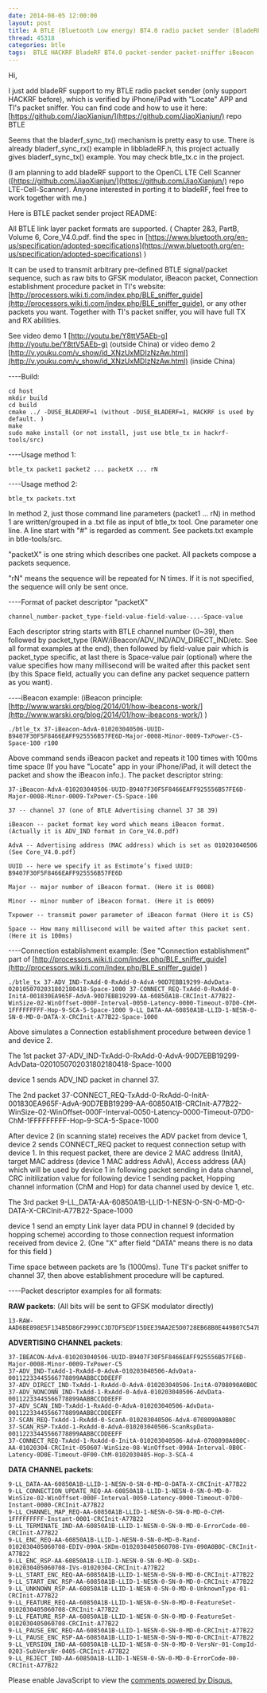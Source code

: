 ```yaml
---
date: 2014-08-05 12:00:00
layout: post
title: A BTLE (Bluetooth Low energy) BT4.0 radio packet sender (BladeRF, HACKRF)
thread: 45318
categories: btle
tags:  BTLE HACKRF BladeRF BT4.0 packet-sender packet-sniffer iBeacon
---
```


Hi,

I just add bladeRF support to my BTLE radio packet sender (only support HACKRF before), which is verified by iPhone/iPad with "Locate" APP and TI's packet sniffer. 
You can find code and how to use it here: [https://github.com/JiaoXianjun/](https://github.com/JiaoXianjun/) repo BTLE

Seems that the bladerf_sync_tx() mechanism is pretty easy to use. There is already bladerf_sync_rx() example in libbladeRF.h, this project actually gives bladerf_sync_tx() example. You may check btle_tx.c in the project.

(I am planning to add bladeRF support to the OpenCL LTE Cell Scanner ([https://github.com/JiaoXianjun/](https://github.com/JiaoXianjun/) repo LTE-Cell-Scanner). Anyone interested in porting it to bladeRF, feel free to work together with me.)

Here is BTLE packet sender project README:

All BTLE link layer packet formats are supported. ( Chapter 2&3, PartB, Volume 6, Core_V4.0.pdf. find the spec in [https://www.bluetooth.org/en-us/specification/adopted-specifications](https://www.bluetooth.org/en-us/specification/adopted-specifications) )

It can be used to transmit arbitrary pre-defined BTLE signal/packet sequence, such as raw bits to GFSK modulator, 
iBeacon packet, Connection establishment procedure packet in TI's website: 
[http://processors.wiki.ti.com/index.php/BLE_sniffer_guide](http://processors.wiki.ti.com/index.php/BLE_sniffer_guide), 
or any other packets you want. Together with TI's packet sniffer, you will have full TX and RX abilities. 

See video demo 1 [http://youtu.be/Y8ttV5AEb-g](http://youtu.be/Y8ttV5AEb-g) (outside China) or 
video demo 2 [http://v.youku.com/v_show/id_XNzUxMDIzNzAw.html](http://v.youku.com/v_show/id_XNzUxMDIzNzAw.html) (inside China)

----Build:

    cd host
    mkdir build
    cd build
    cmake ../ -DUSE_BLADERF=1 (without -DUSE_BLADERF=1, HACKRF is used by default. )
    make
    sudo make install (or not install, just use btle_tx in hackrf-tools/src)

----Usage method 1:

    btle_tx packet1 packet2 ... packetX ... rN

----Usage method 2:

    btle_tx packets.txt

In method 2, just those command line parameters (packet1 ... rN) in method 1 are written/grouped in a .txt 
file as input of btle_tx tool. One parameter one line. A line start with "#" is regarded as comment. 
See packets.txt example in btle-tools/src.

"packetX" is one string which describes one packet. All packets compose a packets sequence.

"rN" means the sequence will be repeated for N times. If it is not specified, the sequence will only be sent once.

----Format of packet descriptor "packetX"

    channel_number-packet_type-field-value-field-value-...-Space-value

Each descriptor string starts with BTLE channel number (0~39), then followed by packet_type 
(RAW/iBeacon/ADV_IND/ADV_DIRECT_IND/etc. See all format examples at the end), 
then followed by field-value pair which is packet_type specific, 
at last there is Space-value pair (optional) where the value specifies how many 
millisecond will be waited after this packet sent (by this Space field, actually you can 
define any packet sequence pattern as you want).

----iBeacon example: (iBeacon principle: [http://www.warski.org/blog/2014/01/how-ibeacons-work/](http://www.warski.org/blog/2014/01/how-ibeacons-work/) )

    ./btle_tx 37-iBeacon-AdvA-010203040506-UUID-B9407F30F5F8466EAFF925556B57FE6D-Major-0008-Minor-0009-TxPower-C5-Space-100 r100

Above command sends iBeacon packet and repeats it 100 times with 100ms time space 
(If you have "Locate" app in your iPhone/iPad, it will detect the packet and show the iBeacon info.). 
The packet descriptor string:
    
    37-iBeacon-AdvA-010203040506-UUID-B9407F30F5F8466EAFF925556B57FE6D-Major-0008-Minor-0009-TxPower-C5-Space-100
    
    37 -- channel 37 (one of BTLE Advertising channel 37 38 39)
    
    iBeacon -- packet format key word which means iBeacon format. (Actually it is ADV_IND format in Core_V4.0.pdf)
    
    AdvA -- Advertising address (MAC address) which is set as 010203040506 (See Core_V4.0.pdf)
    
    UUID -- here we specify it as Estimote’s fixed UUID: B9407F30F5F8466EAFF925556B57FE6D
    
    Major -- major number of iBeacon format. (Here it is 0008)
    
    Minor -- minor number of iBeacon format. (Here it is 0009)
    
    Txpower -- transmit power parameter of iBeacon format (Here it is C5)
    
    Space -- How many millisecond will be waited after this packet sent. (Here it is 100ms)

----Connection establishment example: (See "Connection establishment" part of 
[http://processors.wiki.ti.com/index.php/BLE_sniffer_guide](http://processors.wiki.ti.com/index.php/BLE_sniffer_guide) )

    ./btle_tx 37-ADV_IND-TxAdd-0-RxAdd-0-AdvA-90D7EBB19299-AdvData-0201050702031802180418-Space-1000 37-CONNECT_REQ-TxAdd-0-RxAdd-0-InitA-001830EA965F-AdvA-90D7EBB19299-AA-60850A1B-CRCInit-A77B22-WinSize-02-WinOffset-000F-Interval-0050-Latency-0000-Timeout-07D0-ChM-1FFFFFFFFF-Hop-9-SCA-5-Space-1000 9-LL_DATA-AA-60850A1B-LLID-1-NESN-0-SN-0-MD-0-DATA-X-CRCInit-A77B22-Space-1000

Above simulates a Connection establishment procedure between device 1 and device 2.

The 1st packet 37-ADV_IND-TxAdd-0-RxAdd-0-AdvA-90D7EBB19299-AdvData-0201050702031802180418-Space-1000

device 1 sends ADV_IND packet in channel 37.

The 2nd packet 37-CONNECT_REQ-TxAdd-0-RxAdd-0-InitA-001830EA965F-AdvA-90D7EBB19299-AA-60850A1B-CRCInit-A77B22-WinSize-02-WinOffset-000F-Interval-0050-Latency-0000-Timeout-07D0-ChM-1FFFFFFFFF-Hop-9-SCA-5-Space-1000

After device 2 (in scanning state) receives the ADV packet from device 1, device 2 sends CONNECT_REQ packet to request connection setup with device 1. In this request packet, there are device 2 MAC address (InitA), target MAC address (device 1 MAC address AdvA), Access address (AA) which will be used by device 1 in following packet sending in data channel, CRC initilization value for following device 1 sending packet, Hopping channel information (ChM and Hop) for data channel used by device 1, etc.

The 3rd packet 9-LL_DATA-AA-60850A1B-LLID-1-NESN-0-SN-0-MD-0-DATA-X-CRCInit-A77B22-Space-1000

device 1 send an empty Link layer data PDU in channel 9 (decided by hopping scheme) according to those connection request information received from device 2. (One "X" after field "DATA" means there is no data for this field )

Time space between packets are 1s (1000ms). Tune TI's packet sniffer to channel 37, then above establishment procedure will be captured.

----Packet descriptor examples for all formats:

**RAW packets**: (All bits will be sent to GFSK modulator directly)

    13-RAW-AAD6BE898E5F134B5D86F2999CC3D7DF5EDF15DEE39AA2E5D0728EB68B0E449B07C547B80EAA8DD257A0E5EACB0B

**ADVERTISING CHANNEL packets**:

    37-IBEACON-AdvA-010203040506-UUID-B9407F30F5F8466EAFF925556B57FE6D-Major-0008-Minor-0009-TxPower-C5
    37-ADV_IND-TxAdd-1-RxAdd-0-AdvA-010203040506-AdvData-00112233445566778899AABBCCDDEEFF
    37-ADV_DIRECT_IND-TxAdd-1-RxAdd-0-AdvA-010203040506-InitA-0708090A0B0C
    37-ADV_NONCONN_IND-TxAdd-1-RxAdd-0-AdvA-010203040506-AdvData-00112233445566778899AABBCCDDEEFF
    37-ADV_SCAN_IND-TxAdd-1-RxAdd-0-AdvA-010203040506-AdvData-00112233445566778899AABBCCDDEEFF
    37-SCAN_REQ-TxAdd-1-RxAdd-0-ScanA-010203040506-AdvA-0708090A0B0C
    37-SCAN_RSP-TxAdd-1-RxAdd-0-AdvA-010203040506-ScanRspData-00112233445566778899AABBCCDDEEFF
    37-CONNECT_REQ-TxAdd-1-RxAdd-0-InitA-010203040506-AdvA-0708090A0B0C-AA-01020304-CRCInit-050607-WinSize-08-WinOffset-090A-Interval-0B0C-Latency-0D0E-Timeout-0F00-ChM-0102030405-Hop-3-SCA-4

**DATA CHANNEL packets**:

    9-LL_DATA-AA-60850A1B-LLID-1-NESN-0-SN-0-MD-0-DATA-X-CRCInit-A77B22
    9-LL_CONNECTION_UPDATE_REQ-AA-60850A1B-LLID-1-NESN-0-SN-0-MD-0-WinSize-02-WinOffset-000F-Interval-0050-Latency-0000-Timeout-07D0-Instant-0000-CRCInit-A77B22
    9-LL_CHANNEL_MAP_REQ-AA-60850A1B-LLID-1-NESN-0-SN-0-MD-0-ChM-1FFFFFFFFF-Instant-0001-CRCInit-A77B22
    9-LL_TERMINATE_IND-AA-60850A1B-LLID-1-NESN-0-SN-0-MD-0-ErrorCode-00-CRCInit-A77B22
    9-LL_ENC_REQ-AA-60850A1B-LLID-1-NESN-0-SN-0-MD-0-Rand-0102030405060708-EDIV-090A-SKDm-0102030405060708-IVm-090A0B0C-CRCInit-A77B22
    9-LL_ENC_RSP-AA-60850A1B-LLID-1-NESN-0-SN-0-MD-0-SKDs-0102030405060708-IVs-01020304-CRCInit-A77B22
    9-LL_START_ENC_REQ-AA-60850A1B-LLID-1-NESN-0-SN-0-MD-0-CRCInit-A77B22
    9-LL_START_ENC_RSP-AA-60850A1B-LLID-1-NESN-0-SN-0-MD-0-CRCInit-A77B22
    9-LL_UNKNOWN_RSP-AA-60850A1B-LLID-1-NESN-0-SN-0-MD-0-UnknownType-01-CRCInit-A77B22
    9-LL_FEATURE_REQ-AA-60850A1B-LLID-1-NESN-0-SN-0-MD-0-FeatureSet-0102030405060708-CRCInit-A77B22
    9-LL_FEATURE_RSP-AA-60850A1B-LLID-1-NESN-0-SN-0-MD-0-FeatureSet-0102030405060708-CRCInit-A77B22
    9-LL_PAUSE_ENC_REQ-AA-60850A1B-LLID-1-NESN-0-SN-0-MD-0-CRCInit-A77B22
    9-LL_PAUSE_ENC_RSP-AA-60850A1B-LLID-1-NESN-0-SN-0-MD-0-CRCInit-A77B22
    9-LL_VERSION_IND-AA-60850A1B-LLID-1-NESN-0-SN-0-MD-0-VersNr-01-CompId-0203-SubVersNr-0405-CRCInit-A77B22
    9-LL_REJECT_IND-AA-60850A1B-LLID-1-NESN-0-SN-0-MD-0-ErrorCode-00-CRCInit-A77B22


<div id="disqus_thread"></div>
<script type="text/javascript">
    /* * * CONFIGURATION VARIABLES: EDIT BEFORE PASTING INTO YOUR WEBPAGE * * */
    var disqus_shortname = 'jiaoxianjun'; // required: replace example with your forum shortname

    /* * * DON'T EDIT BELOW THIS LINE * * */
    (function() {
        var dsq = document.createElement('script'); dsq.type = 'text/javascript'; dsq.async = true;
        dsq.src = '//' + disqus_shortname + '.disqus.com/embed.js';
        (document.getElementsByTagName('head')[0] || document.getElementsByTagName('body')[0]).appendChild(dsq);
    })();
</script>
<noscript>Please enable JavaScript to view the <a href="http://disqus.com/?ref_noscript">comments powered by Disqus.</a></noscript>


<!-- Global site tag (gtag.js) - Google Analytics -->
<script async src="https://www.googletagmanager.com/gtag/js?id=G-01GGQ8JZW7"></script>
<script>
  window.dataLayer = window.dataLayer || [];
  function gtag(){dataLayer.push(arguments);}
  gtag('js', new Date());

  gtag('config', 'G-01GGQ8JZW7');
</script>

<script async src="https://pagead2.googlesyndication.com/pagead/js/adsbygoogle.js?client=ca-pub-1542618827905251"
     crossorigin="anonymous"></script>
